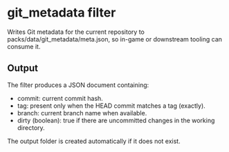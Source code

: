 # git_metadata filter

Writes Git metadata for the current repository to packs/data/git_metadata/meta.json, so in-game or downstream tooling can consume it.

## Output

The filter produces a JSON document containing:
- commit: current commit hash.
- tag: present only when the HEAD commit matches a tag (exactly).
- branch: current branch name when available.
- dirty (boolean): true if there are uncommitted changes in the working directory.

The output folder is created automatically if it does not exist.
